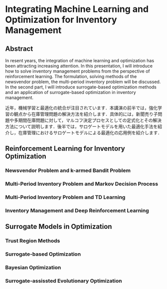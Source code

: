 # Integrating Machine Learning and Optimization for Inventory Management

## Abstract
In resent years, the integration of machine learning and optimization has been attracting increasing attention. In this presentation, I will introduce how to solve inventory management problems from the perspective of reinforcement learning. The formulation, solving methods of the newsvendor problem, the multi-period inventory problem will be discussed. In the second part, I will introduce surrogate-based optimization methods and an application of surrogate-based optimization in inventory management.


近年，機械学習と最適化の統合が注目されています．本講演の前半では，強化学習の観点から在庫管理問題の解決方法を紹介します．具体的には，新聞売り子問題や多期間在庫問題に対して，マルコフ決定プロセスとしての定式化とその解決方法について説明します．後半では，サロゲートモデルを用いた最適化手法を紹介し，在庫管理におけるサロゲートモデルによる最適化の応用例を紹介します．

## Reinforcement Learning for Inventory Optimization
### Newsvendor Problem and k-armed Bandit Problem
### Multi-Period Inventory Problem and Markov Decision Process
### Multi-Period Inventory Problem and TD Learning
### Inventory Management and Deep Reinforcement Learning

## Surrogate Models in Optimization
### Trust Region Methods
### Surrogate-based Optimization
### Bayesian Optimization
### Surrogate-assissted Evolutionary Optimization
